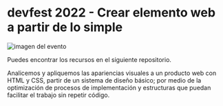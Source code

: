 # devfest 2022 - Crear elemento web a partir de lo simple

![imagen del evento](https://www.ceiba.com.co/wp-content/uploads/2022/08/CREAR-ELEMENTOS-WEB-PARTIENDO-DE-LO-SIMPLE.jpg)

Puedes encontrar los recursos en el siguiente repositorio.

Analicemos y apliquemos las apariencias visuales a un producto web con HTML y CSS,  partir de un sistema de diseño básico; por medio de la optimización de procesos de implementación y estructuras que puedan facilitar el trabajo sin repetir código.

